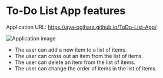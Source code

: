 # To-Do List App features
Application URL: https://aya-ogihara.github.io/ToDo-List-App/

![Application image](https://i.ibb.co/w76K5JJ/To-Do-List-App-image.jpg)

* The user can add a new item to a list of items.
* The user can cross out an item from the list of items.
* The user can delete an item from the list of items.
* The user can change the order of items in the list of items.

